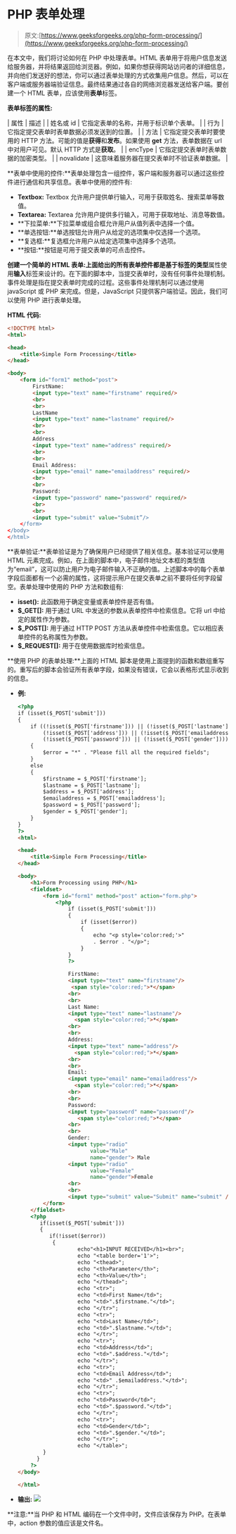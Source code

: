 # PHP 表单处理

> 原文:[https://www.geeksforgeeks.org/php-form-processing/](https://www.geeksforgeeks.org/php-form-processing/)

在本文中，我们将讨论如何在 PHP 中处理表单。HTML 表单用于将用户信息发送给服务器，并将结果返回给浏览器。例如，如果你想获得网站访问者的详细信息，并向他们发送好的想法，你可以通过表单处理的方式收集用户信息。然后，可以在客户端或服务器端验证信息。最终结果通过各自的网络浏览器发送给客户端。要创建一个 HTML 表单，应该使用**表单**标签。

**表单标签的属性:**

| 属性 | 描述 |
| 姓名或 id | 它指定表单的名称，并用于标识单个表单。 |
| 行为 | 它指定提交表单时表单数据必须发送到的位置。 |
| 方法 | 它指定提交表单时要使用的 HTTP 方法。可能的值是**获得**和**发布**。如果使用 **get** 方法，表单数据在 url 中对用户可见。默认 HTTP 方式是**获取**。 |
| encType | 它指定提交表单时表单数据的加密类型。 |
| novalidate | 这意味着服务器在提交表单时不验证表单数据。 |

**表单中使用的控件:**表单处理包含一组控件，客户端和服务器可以通过这些控件进行通信和共享信息。表单中使用的控件有:

*   **Textbox:** Textbox 允许用户提供单行输入，可用于获取姓名、搜索菜单等数值。
*   **Textarea:** Textarea 允许用户提供多行输入，可用于获取地址、消息等数值。
*   **下拉菜单:**下拉菜单或组合框允许用户从值列表中选择一个值。
*   **单选按钮:**单选按钮允许用户从给定的选项集中仅选择一个选项。
*   **复选框:**复选框允许用户从给定选项集中选择多个选项。
*   **按钮:**按钮是可用于提交表单的可点击控件。

**创建一个简单的 HTML 表单:**上面给出的所有表单控件都是基于标签的**类型**属性使用**输入**标签来设计的。在下面的脚本中，当提交表单时，没有任何事件处理机制。事件处理是指在提交表单时完成的过程。这些事件处理机制可以通过使用 javaScript 或 PHP 来完成。但是，JavaScript 只提供客户端验证。因此，我们可以使用 PHP 进行表单处理。

**HTML 代码:**

```html
<!DOCTYPE html>
<html>

<head>
    <title>Simple Form Processing</title>
</head>

<body>
    <form id="form1" method="post">
        FirstName:
        <input type="text" name="firstname" required/>
        <br>
        <br> 
        LastName
        <input type="text" name="lastname" required/>
        <br>
        <br> 
        Address
        <input type="text" name="address" required/>
        <br>
        <br> 
        Email Address:
        <input type="email" name="emailaddress" required/>
        <br>
        <br> 
        Password:
        <input type="password" name="password" required/>
        <br>
        <br>
        <input type="submit" value="Submit”/>
    </form>
</body>
</html>
```

**表单验证:**表单验证是为了确保用户已经提供了相关信息。基本验证可以使用 HTML 元素完成。例如，在上面的脚本中，电子邮件地址文本框的类型值为“email”，这可以防止用户为电子邮件输入不正确的值。上述脚本中的每个表单字段后面都有一个必需的属性，这将提示用户在提交表单之前不要将任何字段留空。表单处理中使用的 PHP 方法和数组有:

*   **isset():** 此函数用于确定变量或表单控件是否有值。
*   **$_GET[]:** 用于通过 URL 中发送的参数从表单控件中检索信息。它将 url 中给定的属性作为参数。
*   **$_POST[]:** 用于通过 HTTP POST 方法从表单控件中检索信息。它以相应表单控件的名称属性为参数。
*   **$_REQUEST[]:** 用于在使用数据库时检索信息。

**使用 PHP 的表单处理:**上面的 HTML 脚本是使用上面提到的函数和数组重写的。重写后的脚本会验证所有表单字段，如果没有错误，它会以表格形式显示收到的信息。

*   **例:**

    ```html
    <?php
    if (isset($_POST['submit']))
    {
        if ((!isset($_POST['firstname'])) || (!isset($_POST['lastname'])) || 
            (!isset($_POST['address'])) || (!isset($_POST['emailaddress'])) || 
            (!isset($_POST['password'])) || (!isset($_POST['gender'])))
        {
            $error = "*" . "Please fill all the required fields";
        }
        else
        {
            $firstname = $_POST['firstname'];
            $lastname = $_POST['lastname'];
            $address = $_POST['address'];
            $emailaddress = $_POST['emailaddress'];
            $password = $_POST['password'];
            $gender = $_POST['gender'];
        }
    }
    ?>
    <html>

    <head>
        <title>Simple Form Processing</title>
    </head>

    <body>
        <h1>Form Processing using PHP</h1>
        <fieldset>
            <form id="form1" method="post" action="form.php">
                <?php
                    if (isset($_POST['submit']))
                    {
                        if (isset($error))
                        {
                            echo "<p style='color:red;'>" 
                            . $error . "</p>";
                        }
                    }
                    ?>

                    FirstName:
                    <input type="text" name="firstname"/> 
                     <span style="color:red;">*</span>
                    <br>
                    <br>
                    Last Name:
                    <input type="text" name="lastname"/>
                      <span style="color:red;">*</span>
                    <br>
                    <br> 
                    Address:
                    <input type="text" name="address"/>
                      <span style="color:red;">*</span>
                    <br>
                    <br> 
                    Email:
                    <input type="email" name="emailaddress"/>
                      <span style="color:red;">*</span>
                    <br>
                    <br> 
                    Password:
                    <input type="password" name="password"/>
                       <span style="color:red;">*</span>
                    <br>
                    <br> 
                    Gender:
                    <input type="radio" 
                           value="Male" 
                           name="gender"> Male
                    <input type="radio" 
                           value="Female"
                           name="gender">Female
                    <br>
                    <br>
                    <input type="submit" value="Submit" name="submit" />
            </form>
        </fieldset>
        <?php
           if(isset($_POST['submit']))
           {
              if(!isset($error))
               {
                       echo"<h1>INPUT RECEIVED</h1><br>";
                       echo "<table border='1'>";
                       echo "<thead>";
                       echo "<th>Parameter</th>";
                       echo "<th>Value</th>";
                       echo "</thead>";
                       echo "<tr>";
                       echo "<td>First Name</td>";
                       echo "<td>".$firstname."</td>";
                       echo "</tr>";
                       echo "<tr>";
                       echo "<td>Last Name</td>";
                       echo "<td>".$lastname."</td>";
                       echo "</tr>";
                       echo "<tr>";
                       echo "<td>Address</td>";
                       echo "<td>".$address."</td>";
                       echo "</tr>";
                       echo "<tr>";
                       echo "<td>Email Address</td>";
                       echo "<td>" .$emailaddress."</td>";
                       echo "</tr>";
                       echo "<tr>";
                       echo "<td>Password</td>";
                       echo "<td>".$password."</td>";
                       echo "</tr>";
                       echo "<tr>";
                       echo "<td>Gender</td>";
                       echo "<td>".$gender."</td>";
                       echo "</tr>";
                       echo "</table>";
            }
          }
        ?>
    </body>

    </html>
    ```

*   **输出:**
    ![](img/92d9fa8835385b31fbb5a1e34caa6b92.png)

**注意:**当 PHP 和 HTML 编码在一个文件中时，文件应该保存为 PHP。在表单中，action 参数的值应该是文件名。